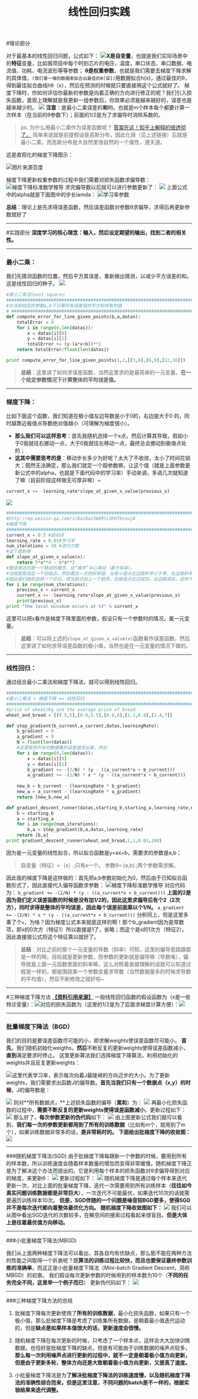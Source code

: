 ﻿---
title: 线性回归实践
categories: ML  # 配置
---

#理论部分

对于最基本的线性回归问题，公式如下：
 ![](http://upload-images.jianshu.io/upload_images/4749583-53d5979165ccec15.png?imageMogr2/auto-orient/strip%7CimageView2/2/w/1240)**X是自变量**，也就是我们实际场景中的**特征**变量，比如我项目中每个时刻芯片的电压，温度，串口状态、串口数据、电流值、功耗、电流波形等等参数；
**θ是权重参数**，也就是我们需要去梯度下降求解的具体值，`(我们拿一堆的数据来拟合出最佳的θ[误])`用数据拟合h(x)，通过最佳的θ，得到最佳拟合曲线hθ（x），然后在预测的时候就只要直接用这个公式就好了。
梯度下降时，你如何评估你最新的参数是向着正确的方向进行修正的呢？我们引入损失函数，直观上理解就是我更新一组参数后，你效果必须是越来越好的，误差也是越来越少的。
![](http://upload-images.jianshu.io/upload_images/4749583-8f8362ca47e6c8fe.png?imageMogr2/auto-orient/strip%7CimageView2/2/w/1240)
**注意**：是最小二乘误差的**和**哟，也就是m个样本每个都要计算一次样本（在当前的θ参数下）；前面的1/2是为了求偏导时消除系数的。
> ps. 为什么用最小二乘作为误差函数呢？  [答案在这！知乎上解释的很透彻了。](https://www.zhihu.com/question/24095027)
简单来说就是前提假设是高斯分布，因此化简（见上述链接）后就是最小二乘，而高斯分布是大自然里很自然的一个属性，遵天道。

这是直观化的梯度下降图示：

![图片来源百度](http://upload-images.jianshu.io/upload_images/4749583-e852208e76351be3.jpg?imageMogr2/auto-orient/strip%7CimageView2/2/w/1240)


梯度下降更新权重参数的过程中我们需要对损失函数求偏导数： 
![梯度下降标准数学推导](http://upload-images.jianshu.io/upload_images/4749583-1cb4968f3194697c.jpg?imageMogr2/auto-orient/strip%7CimageView2/2/w/1240)
求完偏导数以后就可以进行参数更新了：
![](http://upload-images.jianshu.io/upload_images/4749583-b80960078df5a73d.jpg?imageMogr2/auto-orient/strip%7CimageView2/2/w/1240)
上面公式中的alpha就是下面图中的步长lamda：
![学习率参数](http://upload-images.jianshu.io/upload_images/4749583-d59749e5d623e570.jpg?imageMogr2/auto-orient/strip%7CimageView2/2/w/1240)

**总结**：理论上是先求得误差函数，然后误差函数对参数θ求偏导，求得后再更新参数就好了

---

#实践部分
**深度学习的核心理念：输入，然后设定期望的输出，找到二者的相关性。**

---
### 最小二乘：
我们先猜测函数的位置，然后平方其误差，重新做出猜测，以减少平方误差的和。这是线性回归的种子。
![](http://upload-images.jianshu.io/upload_images/4749583-467a94055d12ed97.jpg?imageMogr2/auto-orient/strip%7CimageView2/2/w/1240)
```python
#最小二乘法least squares
################################################################################
#在当前给定的参数a,b下计算所有误差值的平方和并取均值
# ################################################################################
def compute_error_for_line_given_points(b,a,datas):
	totalError = 0
	for i in range(0,len(datas)):
		x = datas[i][0]
		y = datas[i][1]
		totalError += (y-(a*x+b))**2
	return totalError/float(len(datas))

print compute_error_for_line_given_points(1,2,[[3,6],[6,9],[12,18]])

```
>**总结**：这里讲了如何求误差函数，当然这里求的是最简单的一元变量。**在一个给定参数情况下计算整体的平均误差值。**

---

### 梯度下降：
比如下面这个函数，我们知道在极小值左边导数是小于0的，右边是大于0 的，同时越靠近极值点导数绝对值越小（可理解为梯度很小）。
+ **那么我们可以这样思考**：首先我随机选择一个x点，然后计算其导致，假如小于0我就往右挪动一点，大于0我就往左移动一点，最终总会挪动到极值点处的；
+ **这其中需要思考的是**：移动步长多少为好呢？太大了不收敛，太小了时间花销大；既然无法确定，那么我们就定一个超参数嘛，让这个值（就是上面参数更新公式中的alpha，也就是下面代码中的学习率）手动来调，多调几次就知道了嘛（目前阶段这样做无可厚非嘛）~
```python
current_x += -learning_rate*slope_at_given_x_value(previous_x)
```
![](http://upload-images.jianshu.io/upload_images/4749583-95b07d60bab2fd49.jpg?imageMogr2/auto-orient/strip%7CimageView2/2/w/1240)
```python
################################################################################
#http://mp.weixin.qq.com/s/8as8ai5W0RlLOhHT6sswjA
#梯度下降
################################################################################
current_x = 0.5 #启动点
learning_rate = 0.01#学习率
num_iterations = 10 #迭代次数
#这个是斜率
def slope_at_given_x_value(x):
	return 5*x**4 - 6*x**2
#整体表达的是一个移动的概念，往“城市”中心移动（基于斜率）。
#也就是我选定一个初始点，然后看这一点的斜率值，在极小值点左边是斜率小于零，右边是斜率大于零，
#因此我们随机选择一个点后，把当前点加上一个趋势，在极值点左边就加，右边就减去，这样不断迭代就好了。
for i in range(num_iterations):
	previous_x = current_x
	current_x += -learning_rate*slope_at_given_x_value(previous_x)
	print(previous_x)
print "the local minimum occurs at %f" % current_x
```
这里可以把x看作是梯度下降里面的参数，假设只有一个参数时的情况，属一元变量。
>**总结**：可以将上述的`slope_at_given_x_value(x)`函数看作误差函数，然后这里讲了如何求导误差函数的极小值，当然也是在一元变量的情况下做的。

---
### 线性回归：
通过组合最小二乘法和梯度下降法，就可以得到线性回归。 
```python
################################################################################
#最小二乘法 + 梯度下降 == 线性回归
################################################################################
#price of wheat/Kg and the average price of bread
wheat_and_bread = [[0.5,5],[0.6,5.5],[0.8,6],[1.1,6.8],[1.4,7]]

def step_gradient(b_current,a_current,datas,learningRate):
	b_gradient = 0
	a_gradient = 0
	N = float(len(datas))
	#这里是把所有的数据集的误差值求出来，然后
	for i in range(0,len(datas)):
		x = datas[i][0]
		y = datas[i][1]
		b_gradient += -(2/N) * (y - ((a_current*x + b_current)))
		a_gradient += -(2/N) * x * (y - ((a_current*x + b_current)))
	
	new_b = b_current - (learningRate * b_gradient)
	new_a = a_current - (learningRate * a_gradient)
	return [new_b,new_a]

def gradient_descent_runner(datas,starting_b,starting_a,learning_rate,num_iterations):
	b = starting_b
	a = starting_a
	for i in range(num_iterations):
		b,a = step_gradient(b,a,datas,learning_rate)
	return [b,a]
print gradient_descent_runner(wheat_and_bread,1,1,0.01,100)
```
因为是一元变量的线性拟合，所以拟合函数是y=ax+b，需要求的参数是a,b；
>自变量（特征）=｛x｝;只有x一个。
参数θ=｛a,b｝;两个参数需求解。

因此我的梯度下降是这样做的：首先把a,b参数初始化为0，然后由于已知拟合函数形式了，因此直接代入偏导函数求参数：
![梯度下降标准数学推导](http://upload-images.jianshu.io/upload_images/4749583-1cb4968f3194697c.jpg?imageMogr2/auto-orient/strip%7CimageView2/2/w/1240)
对应代码为：
`b_gradient += -(2/N) * (y - ((a_current*x + b_current)))`
**上面的2是因为我们定义误差函数的时候是没有加1/2的，因此这里求偏导后有个2（2次方），同时求得是整体的平均误差，因此每个误差前面乘以个1/N。**
`a_gradient += -(2/N) * x * (y - ((a_current*x + b_current)))`
分析同上，但是这里多乘了个`x`，为啥？因为梯度公式本来就是这样的啊！那个b_gradient因为是常数项，即x的0次方（特征1）所以直接是1了，省略；而这个是x的1次方（特征2），因此直接按公式将这个特征乘以就好了。
>**总结**：对比之前的那个一元变量的导数（斜率）可知，这里的偏导思路跟那是一样的啊，目标就是更新参数，而参数的更新就是偏导嘛（导数咯），偏导就是上面一元函数里面的斜率嘛，这么对照着直接理解的话就可以知道过程是一样的，都是围绕某一个参数变量求导数（当然数据量多的时候求导数的平均值），然后不断修改之就好啦~

---
#三种梯度下降方法
[**【资料引用来源】**](http://www.sohu.com/a/132440449_164987)
一般线性回归函数的假设函数为（x是一些特诊变量）：![](http://upload-images.jianshu.io/upload_images/4749583-d0817b7fd517113f.png?imageMogr2/auto-orient/strip%7CimageView2/2/w/1240)对应的损失函数为（这里的1/2是为了后面求梯度计算方便）：![](http://upload-images.jianshu.io/upload_images/4749583-a5a7d09f19300847.png?imageMogr2/auto-orient/strip%7CimageView2/2/w/1240)


---
### 批量梯度下降法（BGD）
我们的目的是要误差函数尽可能的小，即求解weights使误差函数尽可能小。
**首先**，我们随机初始化weigths，**然后**不断反复的更新weights使得误差函数减小，**直到**满足要求时停止。
这里更新算法我们选择梯度下降算法，利用初始化的weights并且反复更新weights：

![](http://upload-images.jianshu.io/upload_images/4749583-4bd127d66985502d.png?imageMogr2/auto-orient/strip%7CimageView2/2/w/1240)这里代表学习率，表示每次向着J最陡峭的方向迈步的大小。为了更新weights，我们需要求出函数J的偏导数。**首先当我们只有一个数据点（x,y）的时候**，J的偏导数是：

![](http://upload-images.jianshu.io/upload_images/4749583-94438bc92e1c64cf.jpg?imageMogr2/auto-orient/strip%7CimageView2/2/w/1240)
则对**所有数据点，**上述损失函数的偏导（**累和**）为：
![](http://upload-images.jianshu.io/upload_images/4749583-82a05240ae151982.png?imageMogr2/auto-orient/strip%7CimageView2/2/w/1240)
再最小化损失函数的过程中，**需要不断反复的更新weights使得误差函数减小**，更新过程如下：
![](http://upload-images.jianshu.io/upload_images/4749583-7e15b5f69462d816.png?imageMogr2/auto-orient/strip%7CimageView2/2/w/1240)
那么好了，**每次参数更新的伪代码**如下：
![](http://upload-images.jianshu.io/upload_images/4749583-ed5d87faa8e83b9a.png?imageMogr2/auto-orient/strip%7CimageView2/2/w/1240)
由上图更新公式我们就可以看到，**我们每一次的参数更新都用到了所有的训练数据**（比如有m个，就用到了m个），如果训练数据非常多的话，**是非常耗时的。**
**下面给出批梯度下降的收敛图：**
![](http://upload-images.jianshu.io/upload_images/4749583-cacfaee34223ae31.jpeg?imageMogr2/auto-orient/strip%7CimageView2/2/w/1240)


---
###随机梯度下降法(SGD)
由于批梯度下降每跟新一个参数的时候，要用到所有的样本数，所以训练速度会随着样本数量的增加而变得非常缓慢。随机梯度下降正是为了解决这个办法而提出的。它是利用每个样本的损失函数对θ求偏导得到对应的梯度，来更新θ：
![](http://upload-images.jianshu.io/upload_images/4749583-2d6de9be29d5bd7a.png?imageMogr2/auto-orient/strip%7CimageView2/2/w/1240)
更新过程如下：
![](http://upload-images.jianshu.io/upload_images/4749583-05d7f99133de67ad.png?imageMogr2/auto-orient/strip%7CimageView2/2/w/1240)
随机梯度下降是通过每个样本来迭代更新一次，对比上面的批量梯度下降，迭代一次需要用到所有训练样本（**往往如今真实问题训练数据都是非常巨大**），一次迭代不可能最优，如果迭代10次的话就需要遍历训练样本10次。
**但是，SGD伴随的一个问题是噪音较BGD要多，使得SGD并不是每次迭代都向着整体最优化方向。**
**随机梯度下降收敛图如下：**
![](http://upload-images.jianshu.io/upload_images/4749583-4691e85e0b4aa979.jpeg?imageMogr2/auto-orient/strip%7CimageView2/2/w/1240)
我们可以从图中看出SGD迭代的次数较多，在解空间的搜索过程看起来很盲目。**但是大体上是往着最优值方向移动。**


---
###小批量梯度下降法(MBGD)

我们从上面两种梯度下降法可以看出，其各自均有优缺点，那么能不能在两种方法的性能之间取得一个折衷呢？既**算法的训练过程比较快，而且也要保证最终参数训练的准确率**，而这正是小批量梯度下降法（Mini-batch Gradient Descent，简称MBGD）的初衷。
我们假设每次更新参数的时候用到的样本数为10个（**不同的任务完全不同，这里举一个例子而已**）
更新伪代码如下：
![](http://upload-images.jianshu.io/upload_images/4749583-5ac41ddd1af6bce8.png?imageMogr2/auto-orient/strip%7CimageView2/2/w/1240)


---
###三种梯度下降方法的总结

1. 批梯度下降每次更新使用了**所有的训练数据**，最小化损失函数，如果只有一个极小值，那么批梯度下降是考虑了训练集所有数据，是朝着最小值迭代运动的，但是**缺点是如果样本值很大的话，更新速度会很慢。**

2. 随机梯度下降在每次更新的时候，只考虑了一个样本点，这样会大大加快训练数据，也恰好是批梯度下降的缺点，但是有可能由于训练数据的噪声点较多，**那么每一次利用噪声点进行更新的过程中，就不一定是朝着极小值方向更新，但是由于更新多轮，整体方向还是大致朝着极小值方向更新，又提高了速度。**

3. 小批量梯度下降法是为**了解决批梯度下降法的训练速度慢，以及随机梯度下降法的准确性综合而来，但是这里注意，不同问题的batch是不一样的，根据实验结果来迭代调整。**